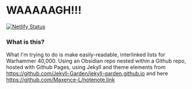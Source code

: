 # WAAAAAGH!!!

[![Netlify Status](https://api.netlify.com/api/v1/badges/77b0e3e1-05f4-4b50-951d-8be97b3b30f9/deploy-status)](https://app.netlify.com/sites/serene-agnesi-68382d/deploys)

### What is this?

What I'm trying to do is make easily-readable, interlinked lists for Warhammer 40,000. Using an Obsidian repo nested within a Github repo, hosted with Github Pages, using Jekyll and theme elements from https://github.com/Jekyll-Garden/jekyll-garden.github.io and here https://github.com/Maxence-L/notenote.link
